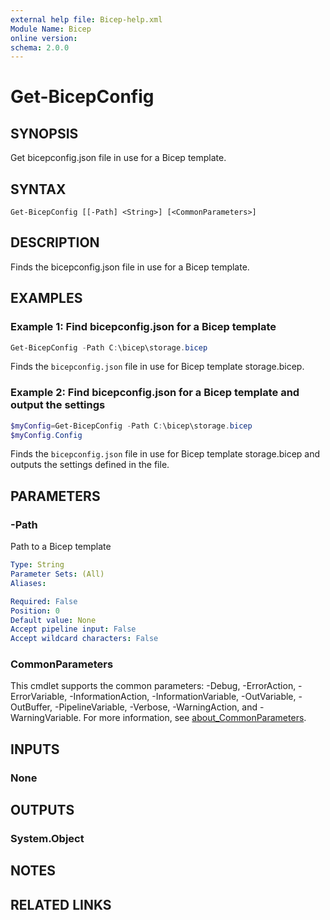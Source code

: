 ```yaml
---
external help file: Bicep-help.xml
Module Name: Bicep
online version:
schema: 2.0.0
---
```


# Get-BicepConfig

## SYNOPSIS
Get bicepconfig.json file in use for a Bicep template.

## SYNTAX

```
Get-BicepConfig [[-Path] <String>] [<CommonParameters>]
```

## DESCRIPTION
Finds the bicepconfig.json file in use for a Bicep template.

## EXAMPLES

### Example 1: Find bicepconfig.json for a Bicep template
```powershell
Get-BicepConfig -Path C:\bicep\storage.bicep
```

Finds the `bicepconfig.json` file in use for Bicep template storage.bicep.

### Example 2: Find bicepconfig.json for a Bicep template and output the settings
```powershell
$myConfig=Get-BicepConfig -Path C:\bicep\storage.bicep
$myConfig.Config
```

Finds the `bicepconfig.json` file in use for Bicep template storage.bicep and outputs the settings defined in the file.

## PARAMETERS

### -Path
Path to a Bicep template

```yaml
Type: String
Parameter Sets: (All)
Aliases:

Required: False
Position: 0
Default value: None
Accept pipeline input: False
Accept wildcard characters: False
```

### CommonParameters
This cmdlet supports the common parameters: -Debug, -ErrorAction, -ErrorVariable, -InformationAction, -InformationVariable, -OutVariable, -OutBuffer, -PipelineVariable, -Verbose, -WarningAction, and -WarningVariable. For more information, see [about_CommonParameters](http://go.microsoft.com/fwlink/?LinkID=113216).

## INPUTS

### None

## OUTPUTS

### System.Object
## NOTES

## RELATED LINKS
